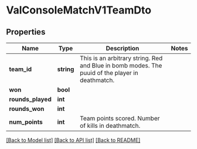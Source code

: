# ValConsoleMatchV1TeamDto

## Properties
Name | Type | Description | Notes
------------ | ------------- | ------------- | -------------
**team_id** | **string** | This is an arbitrary string. Red and Blue in bomb modes. The puuid of the player in deathmatch. | 
**won** | **bool** |  | 
**rounds_played** | **int** |  | 
**rounds_won** | **int** |  | 
**num_points** | **int** | Team points scored. Number of kills in deathmatch. | 

[[Back to Model list]](../README.md#documentation-for-models) [[Back to API list]](../README.md#documentation-for-api-endpoints) [[Back to README]](../README.md)


